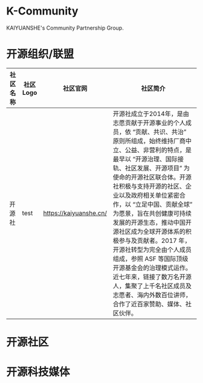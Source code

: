 # K-Community
KAIYUANSHE's Community Partnership Group.

# 开源组织/联盟
| 社区名称 | 社区Logo | 社区官网 | 社区简介 |
|  ----  | ----  |  ----  | ----  | 
| 开源社 | test | https://kaiyuanshe.cn/ | 开源社成立于2014年，是由志愿贡献于开源事业的个人成员，依 “贡献、共识、共治” 原则所组成，始终维持厂商中立、公益、非营利的特点，是最早以 “开源治理、国际接轨、社区发展、开源项目” 为使命的开源社区联合体。开源社积极与支持开源的社区、企业以及政府相关单位紧密合作，以 “立足中国、贡献全球” 为愿景，旨在共创健康可持续发展的开源生态，推动中国开源社区成为全球开源体系的积极参与及贡献者。2017 年，开源社转型为完全由个人成员组成，参照 ASF 等国际顶级开源基金会的治理模式运作。近七年来，链接了数万名开源人，集聚了上千名社区成员及志愿者、海内外数百位讲师，合作了近百家赞助、媒体、社区伙伴。|


# 开源社区


# 开源科技媒体
